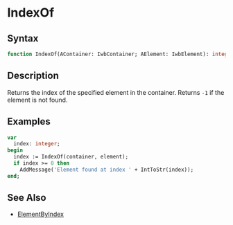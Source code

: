 # IndexOf

## Syntax

```pascal
function IndexOf(AContainer: IwbContainer; AElement: IwbElement): integer;
```

## Description

Returns the index of the specified element in the container. Returns `-1` if the element is not found.

## Examples

```pascal
var
  index: integer;
begin
  index := IndexOf(container, element);
  if index >= 0 then
    AddMessage('Element found at index ' + IntToStr(index));
end;
```

## See Also

- [ElementByIndex](IwbContainer_ElementByIndex.md)
